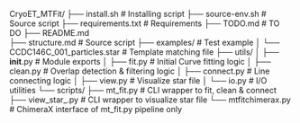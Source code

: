 CryoET_MTFit/
├── install.sh			# Installing script
├── source-env.sh		# Source script
├── requirements.txt	# Requirements
├── TODO.md			# TO DO
├── README.md			
├── structure.md		# Source script
├── examples/			# Test example
│   └── CCDC146C_001_particles.star     # Template matching file
├── utils/
│   ├── __init__.py     # Module exports
│   ├── fit.py          # Initial Curve fitting logic
│   ├── clean.py        # Overlap detection & filtering logic
│   ├── connect.py      # Line connecting logic
│   ├── view.py      	# Visualize star file
│   └── io.py           # I/O utilities
└── scripts/
    ├── mt_fit.py       # CLI wrapper to fit, clean & connect
    ├── view_star_.py   # CLI wrapper to visualize star file
    └── mtfitchimerax.py     # ChimeraX interface of mt_fit.py pipeline only
